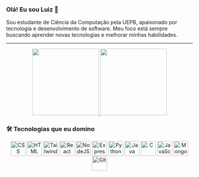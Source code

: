 ### Olá! Eu sou Luiz 👋
Sou estudante de Ciência da Computação pela UEPB, apaixonado por tecnologia e desenvolvimento de software. Meu foco está sempre buscando aprender novas tecnologias e melhorar minhas habilidades.

<hr>

<div align="center">
  <a href="https://github.com/luizmouradc">
    <img height="180em" src="https://github-readme-stats.vercel.app/api?username=luizmouradc&show_icons=true&theme=dark&include_all_commits=true&count_private=true"/>
    <img height="180em" src="https://github-readme-stats.vercel.app/api/top-langs/?username=luizmouradc&layout=compact&langs_count=7&theme=dark"/>
  </a>
</div>

### 🛠 Tecnologias que eu domino
<div align="center" style="display: inline_block">

  <img align="center" alt="CSS" height="40" width="40" src="https://cdn.jsdelivr.net/gh/devicons/devicon/icons/css3/css3-original.svg">
  <img align="center" alt="HTML" height="40" width="40" src="https://cdn.jsdelivr.net/gh/devicons/devicon/icons/html5/html5-original.svg">
  <img align="center" alt="Tailwind" height="40" width="40" src="https://cdn.jsdelivr.net/gh/devicons/devicon/icons/tailwindcss/tailwindcss-original.svg">
  <img align="center" alt="React" height="40" width="40" src="https://cdn.jsdelivr.net/gh/devicons/devicon/icons/react/react-original.svg">

  <img align="center" alt="NodeJS" height="40" width="40" src="https://cdn.jsdelivr.net/gh/devicons/devicon/icons/nodejs/nodejs-original-wordmark.svg">
  <img align="center" alt="Express" height="40" width="40" src="https://cdn.jsdelivr.net/gh/devicons/devicon/icons/express/express-original.svg">

  <img align="center" alt="Python" height="40" width="40" src="https://cdn.jsdelivr.net/gh/devicons/devicon/icons/python/python-original.svg">
  <img align="center" alt="Java" height="40" width="40" src="https://cdn.jsdelivr.net/gh/devicons/devicon/icons/java/java-original.svg">
  <img align="center" alt="C" height="40" width="40" src="https://cdn.jsdelivr.net/gh/devicons/devicon/icons/c/c-original.svg">
  <img align="center" alt="JavaScript" height="40" width="40" src="https://cdn.jsdelivr.net/gh/devicons/devicon/icons/javascript/javascript-original.svg">

  <img align="center" alt="MongoDB" height="40" width="40" src="https://cdn.jsdelivr.net/gh/devicons/devicon/icons/mongodb/mongodb-original.svg">

  <img align="center" alt="Git" height="40" width="40" src="https://cdn.jsdelivr.net/gh/devicons/devicon/icons/git/git-original.svg">
  <br>
</div>
